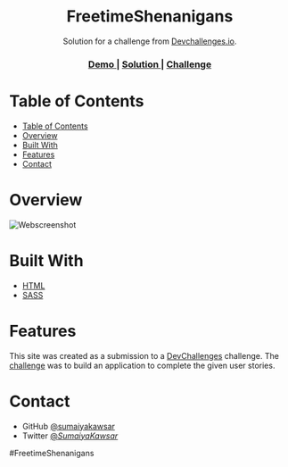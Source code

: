 <h1 align="center">FreetimeShenanigans</h1>

<div align="center">
   Solution for a challenge from  <a href="http://devchallenges.io" target="_blank">Devchallenges.io</a>.
</div>

<div align="center">
  <h3>
    <a href="https://sumaiyakawsar.github.io/FreetimeShenanigans/">
      Demo
    </a>
    <span> | </span>
    <a href="https://github.com/sumaiyakawsar/FreetimeShenanigans">
      Solution
    </a>
    <span> | </span>
    <a href="https://devchallenges.io/challenges/wBunSb7FPrIepJZAg0sY">
      Challenge
    </a>
  </h3>
</div>

<!-- TABLE OF CONTENTS -->

# Table of Contents

- [Table of Contents](#table-of-contents)
- [Overview](#overview)
- [Built With](#built-with)
- [Features](#features)
- [Contact](#contact)

<!-- OVERVIEW -->

# Overview
![Webscreenshot](https://i.imgur.com/sldXnnA.png)

# Built With
- [HTML](https://en.wikipedia.org/wiki/HTML)
- [SASS](https://sass-lang.com/)

# Features
This site was created as a submission to a [DevChallenges](https://devchallenges.io/challenges) challenge. The [challenge](https://devchallenges.io/challenges/wBunSb7FPrIepJZAg0sY) was to build an application to complete the given user stories.

# Contact
- GitHub [@sumaiyakawsar](https://github.com/sumaiyakawsar)
- Twitter [@_SumaiyaKawsar_](https://twitter.com/_SumaiyaKawsar_)


#FreetimeShenanigans
